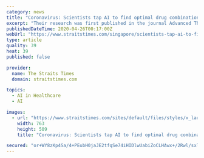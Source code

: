 ```yaml
---
category: news
title: "Coronavirus: Scientists tap AI to find optimal drug combinations"
excerpt: "Their research was first published in the journal Advanced Therapeutics on April 16. IDentif.AI, which stands for Identifying Infectious Disease Combination Therapy with Artificial Intelligence, combines the unpredictable synergies of different drugs to derive an effective combination that can be recommended for the treatment of bacterial and ..."
publishedDateTime: 2020-04-26T00:17:00Z
webUrl: "https://www.straitstimes.com/singapore/scientists-tap-ai-to-find-optimal-drug-combinations"
type: article
quality: 39
heat: 39
published: false

provider:
  name: The Straits Times
  domain: straitstimes.com

topics:
  - AI in Healthcare
  - AI

images:
  - url: "https://www.straitstimes.com/sites/default/files/styles/x_large/public/articles/2020/04/25/ST_20200425_DRUGS25_5619988.jpg?itok=PEEXyZAs"
    width: 763
    height: 509
    title: "Coronavirus: Scientists tap AI to find optimal drug combinations"

secured: "or+WY8zKp4Sa/4+PEubH0jaJE2tfqSe74iHIDlwUabiZoCLHAwx+/2Rwl/sxl2ayIaXLxDiQYJMWU10oTlAo0QNM30zT4s8yNBDHaOQ9jd48JHETyOo6QM8zP1+QmXshm2NUpu3w1P26dXGkJ24q1LWyDOz+//Ai6BzQw0+pqVd4hPyMjHIKg/UcC5I7e08kDGsfnXVbn+5d0G74PqCeGAruR9LHNyM0ZdgGZvci+4XkS/KI8/tVHL/BpSobQu2wo0xel4bdaQ9zrze+yzqQ7VV6gn+CAvFuw7cE5bCPLAy6MeoqFp370mYzuB1070UP;krS7bTaf7sGm0mJLyW4c+w=="
---
```


